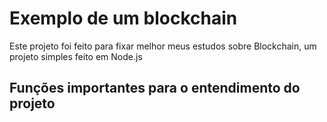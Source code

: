 # Exemplo de um blockchain

<p>Este projeto foi feito para fixar melhor meus estudos sobre Blockchain, um projeto simples feito em Node.js</p>

## Funções importantes para o entendimento do projeto
